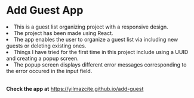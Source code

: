 # Add Guest App

<li>This is a guest list organizing project with a responsive design.</li>
<li>The project has been made using React.</li>
<li>The app enables the user to organize a guest list via including new guests or deleting existing ones.</li>
<li>Things I have tried for the first time in this project include using a UUID and creating a popup screen.</li>
<li> The popup screen displays different error messages corresponding to the error occured in the input field.</li>
<br>

<b>Check the app at</b> https://yilmazcite.github.io/add-guest 
